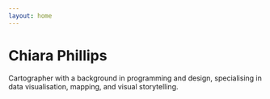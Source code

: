 ```yaml
---
layout: home
---
```

# Chiara Phillips

Cartographer with a background in programming and design, specialising in data visualisation, mapping, and visual storytelling.
